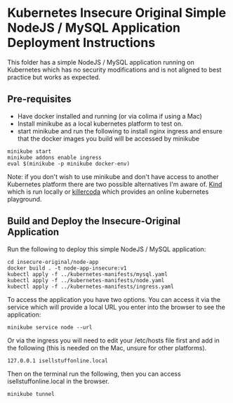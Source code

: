 # Kubernetes Insecure Original Simple NodeJS / MySQL Application Deployment Instructions

This folder has a simple NodeJS / MySQL application running on Kubernetes which has no security modifications and is not aligned to best practice but works as expected.

## Pre-requisites

- Have docker installed and running (or via colima if using a Mac)
- Install minikube as a local kubernetes platform to test on.
- start minikube and run the following to install nginx ingress and ensure that the docker images you build will be accessed by minikube

```
minikube start
minikube addons enable ingress
eval $(minikube -p minikube docker-env)
```

Note: if you don't wish to use minikube and don't have access to another Kubernetes platform there are two possible alternatives I'm aware of.  [Kind](https://kind.sigs.k8s.io/) which is run locally or [killercoda](https://killercoda.com/playgrounds/scenario/kubernetes) which provides an online kubernetes playground.

## Build and Deploy the Insecure-Original Application

Run the following to deploy this simple NodeJS / MySQL application:

```
cd insecure-original/node-app
docker build . -t node-app-insecure:v1
kubectl apply -f ../kubernetes-manifests/mysql.yaml
kubectl apply -f ../kubernetes-manifests/node.yaml
kubectl apply -f ../kubernetes-manifests/ingress.yaml
```

To access the application you have two options.  You can access it via the service which will provide a local URL you enter into the browser to see the application:

```
minikube service node --url
```

Or via the ingress you will need to edit your /etc/hosts file first and add in the following (this is needed on the Mac, unsure for other platforms).

```
127.0.0.1 isellstuffonline.local
```

Then on the terminal run the following, then you can access isellstuffonline.local in the browser.

```
minikube tunnel
```